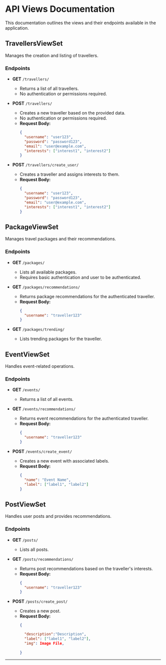 # API Views Documentation

This documentation outlines the views and their endpoints available in the application.

## TravellersViewSet
Manages the creation and listing of travellers.

### Endpoints

- **GET** `/travellers/`
  - Returns a list of all travellers.
  - No authentication or permissions required.

- **POST** `/travellers/`
  - Creates a new traveller based on the provided data.
  - No authentication or permissions required.
  - **Request Body:**
    ```json
    {
      "username": "user123",
      "password": "password123",
      "email": "user@example.com",
      "interests": ["interest1", "interest2"]
    }
    ```

- **POST** `/travellers/create_user/`
  - Creates a traveller and assigns interests to them.
  - **Request Body:**
    ```json
    {
      "username": "user123",
      "password": "password123",
      "email": "user@example.com",
      "interests": ["interest1", "interest2"]
    }
    ```


## PackageViewSet
Manages travel packages and their recommendations.

### Endpoints

- **GET** `/packages/`
  - Lists all available packages.
  - Requires basic authentication and user to be authenticated.

- **GET** `/packages/recommendations/`
  - Returns package recommendations for the authenticated traveller.
  - **Request Body:**
    ```json
    {
      "username": "traveller123"
    }
    ```

- **GET** `/packages/trending/`
  - Lists trending packages for the traveller.

## EventViewSet
Handles event-related operations.

### Endpoints

- **GET** `/events/`
  - Returns a list of all events.

- **GET** `/events/recommendations/`
  - Returns event recommendations for the authenticated traveller.
  - **Request Body:**
    ```json
    {
      "username": "traveller123"
    }
    ```

- **POST** `/events/create_event/`
  - Creates a new event with associated labels.
  - **Request Body:**
    ```json
    {
      "name": "Event Name",
      "label": ["label1", "label2"]
    }
    ```

## PostViewSet
Handles user posts and provides recommendations.

### Endpoints

- **GET** `/posts/`
  - Lists all posts.

- **GET** `/posts/recommendations/`
  - Returns post recommendations based on the traveller's interests.
  - **Request Body:**
    ```json
    {
      "username": "traveller123"
    }
    ```

- **POST** `/posts/create_post/`
  - Creates a new post.
  - **Request Body:**
    ```json
    {

      "description":"Description",
      "label": ["label1", "label2"],
      "img": Image File,
      
    }
    ```

---
